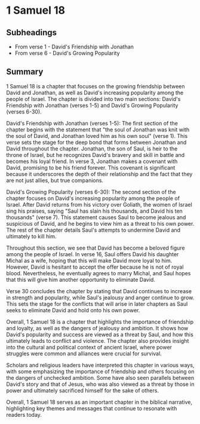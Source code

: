 # 1 Samuel 18

## Subheadings

* From verse 1 - David's Friendship with Jonathan
* From verse 6 - David's Growing Popularity

## Summary

1 Samuel 18 is a chapter that focuses on the growing friendship between David and Jonathan, as well as David's increasing popularity among the people of Israel. The chapter is divided into two main sections: David's Friendship with Jonathan (verses 1-5) and David's Growing Popularity (verses 6-30).

David's Friendship with Jonathan (verses 1-5):
The first section of the chapter begins with the statement that "the soul of Jonathan was knit with the soul of David, and Jonathan loved him as his own soul" (verse 1). This verse sets the stage for the deep bond that forms between Jonathan and David throughout the chapter. Jonathan, the son of Saul, is heir to the throne of Israel, but he recognizes David's bravery and skill in battle and becomes his loyal friend. In verse 3, Jonathan makes a covenant with David, promising to be his friend forever. This covenant is significant because it underscores the depth of their relationship and the fact that they are not just allies, but true companions.

David's Growing Popularity (verses 6-30):
The second section of the chapter focuses on David's increasing popularity among the people of Israel. After David returns from his victory over Goliath, the women of Israel sing his praises, saying "Saul has slain his thousands, and David his ten thousands" (verse 7). This statement causes Saul to become jealous and suspicious of David, and he begins to view him as a threat to his own power. The rest of the chapter details Saul's attempts to undermine David and ultimately to kill him.

Throughout this section, we see that David has become a beloved figure among the people of Israel. In verse 16, Saul offers David his daughter Michal as a wife, hoping that this will make David more loyal to him. However, David is hesitant to accept the offer because he is not of royal blood. Nevertheless, he eventually agrees to marry Michal, and Saul hopes that this will give him another opportunity to eliminate David.

Verse 30 concludes the chapter by stating that David continues to increase in strength and popularity, while Saul's jealousy and anger continue to grow. This sets the stage for the conflicts that will arise in later chapters as Saul seeks to eliminate David and hold onto his own power.

Overall, 1 Samuel 18 is a chapter that highlights the importance of friendship and loyalty, as well as the dangers of jealousy and ambition. It shows how David's popularity and success are viewed as a threat by Saul, and how this ultimately leads to conflict and violence. The chapter also provides insight into the cultural and political context of ancient Israel, where power struggles were common and alliances were crucial for survival.

Scholars and religious leaders have interpreted this chapter in various ways, with some emphasizing the importance of friendship and others focusing on the dangers of unchecked ambition. Some have also seen parallels between David's story and that of Jesus, who was also viewed as a threat by those in power and ultimately sacrificed himself for the sake of others.

Overall, 1 Samuel 18 serves as an important chapter in the biblical narrative, highlighting key themes and messages that continue to resonate with readers today.